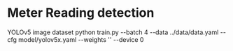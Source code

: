 # Meter Reading detection
YOLOv5 image dataset
python train.py --batch 4 --data ../data/data.yaml --cfg model/yolov5x.yaml --weights '' --device 0
